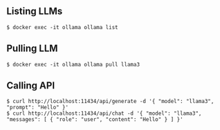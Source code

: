 

## Listing LLMs
```
$ docker exec -it ollama ollama list
```

## Pulling LLM
```
$ docker exec -it ollama ollama pull llama3
```

## Calling API
```
$ curl http://localhost:11434/api/generate -d '{ "model": "llama3", "prompt": "Hello" }'
$ curl http://localhost:11434/api/chat -d '{ "model": "llama3", "messages": [ { "role": "user", "content": "Hello" } ] }'
```
